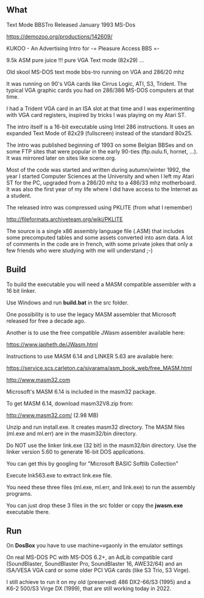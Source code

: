 What
----

Text Mode BBSTro
Released January 1993
MS-Dos

https://demozoo.org/productions/142609/

KUKOO - An Advertising Intro for -= Pleasure Access BBS =-

9.5k ASM pure juice !!! pure VGA Text mode (82x29) ...

Old skool MS-DOS text mode bbs-tro running on VGA and 286/20 mhz  

It was running on 90's VGA cards like Cirrus Logic, ATI, S3, Trident.
The typical VGA graphic cards you had on 286/386 MS-DOS computers at that time.

I had a Trident VGA card in an ISA slot at that time and I was experimenting with
VGA card registers, inspired by tricks I was playing on my Atari ST.

The intro itself is a 16-bit executable using Intel 286 instructions.
It uses an expanded Text Mode of 82x29 (fullscreen) instead of the standard 80x25.

The intro was published beginning of 1993 on some Belgian BBSes and on some FTP 
sites that were popular in the early 90-ties (ftp.oulu.fi, hornet, ...).  
It was mirrored later on sites like scene.org.

Most of the code was started and written during autumn/winter 1992, the year
I started Computer Sciences at the University and when I left my Atari ST
for the PC, upgraded from a 286/20 mhz to a 486/33 mhz motherboard.  It was
also the first year of my life where I did have access to the Internet as 
a student.

The released intro was compressed using PKLITE (from what I remember)

http://fileformats.archiveteam.org/wiki/PKLITE

The source is a single x86 assembly language file (.ASM) that includes some precomputed tables and some assets
converted into asm data.  A lot of comments in the code are in french, with some private jokes that only a few
friends who were studying with me will understand ;-)

Build
-----

To build the executable you will need a MASM compatible assembler with a 16 bit linker.

Use Windows and run **build.bat** in the src folder.

One possibility is to use the legacy MASM assembler that Microsoft released for free a decade ago.

Another is to use the free compatible JWasm assembler available here: 

https://www.japheth.de/JWasm.html

Instructions to use MASM 6.14 and LINKER 5.63 are available here:

https://service.scs.carleton.ca/sivarama/asm_book_web/free_MASM.html

http://www.masm32.com

Microsoft's MASM 6.14 is included in the masm32 package.

To get MASM 6.14, download masm32V8.zip from:

http://www.masm32.com/ (2.98 MB)

Unzip and run install.exe. It creates masm32 directory. 
The MASM files (ml.exe and ml.err) are in the masm32/bin directory.

Do NOT use the linker link.exe (32 bit) in the masm32/bin directory. 
Use the linker version 5.60 to generate 16-bit DOS applications. 

You can get this by googling for "Microsoft BASIC Softlib Collection"

Execute lnk563.exe to extract link.exe file.

You need these three files (ml.exe, ml.err, and link.exe) to run the assembly programs. 

You can just drop these 3 files in the src folder or copy the **jwasm.exe** executable there.


Run
---

On **DosBox** you have to use machine=vgaonly in the emulator settings

On real MS-DOS PC with MS-DOS 6.2+, an AdLib compatible card (SoundBlaster, SoundBlaster Pro, SoundBlaster 16, AWE32/64)
and an ISA/VESA VGA card or some older PCI VGA cards (like S3 Trio, S3 Virge).

I still achieve to run it on my old (preserved) 486 DX2-66/S3 (1995) and a K6-2 500/S3 Virge DX (1999), that are still working 
today in 2022.

